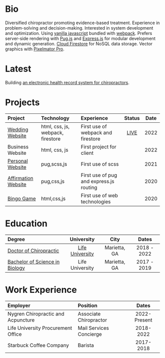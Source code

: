 
# Bio

Diversified chiropractor promoting evidence-based treatment. Experience in problem-solving and decision-making. Interested in system development and optimization. Using [vanilla javascript](http://vanilla-js.com/) bundled with [webpack](https://webpack.js.org/). Prefers server-side rendering with [Pug.js](https://pugjs.org/api/getting-started.html) and [Express.js](https://expressjs.com/) for modular development and dynamic generation. [Cloud Firestore](https://firebase.google.com/products/firestore) for NoSQL data storage. Vector graphics with [Pixelmator Pro](https://www.pixelmator.com/pro/).

# Latest

Building [an electronic health record system for chiropractors](https://github.com/tylernygrendc/praktiki).

# Projects

|Project|Technology|Experience|Status|Date|
|:---|:---|:---|:---:|:---:|
|[Wedding Website](https://github.com/tylernygrendc/wedding)|html, css, js, webpack, firestore|First use of webpack and firestore|[LIVE](www.nygrenfamily.info)|2022|
|Business Website|html, css, js|First project for client||2022|
|[Personal Website](https://github.com/tylernygrendc/bio)|pug,scss,js|First use of scss||2021|
|[Affirmation Website](https://github.com/tylernygrendc/hibarbora)|pug,css,js|First use of pug and express.js routing||2020|
|[Bingo Game](https://github.com/tylernygrendc/assemblybingo)|html,css,js|First use of web technologies||2020|

# Education

|Degree|University|City|Dates|
|:---|:---:|:---:|:---:|
|[Doctor of Chiropractic](https://www.life.edu/academic-pages/chiropractic-program/chiropractic-curriculum/)|[Life University](https://goo.gl/maps/nvUv8ZGn8GWKfDTB9)|Marietta, GA|2018 - 2022|
|[Bachelor of Science in Biology](https://catalog.life.edu/preview_program.php?catoid=26&poid=776)|Life University|Marietta, GA|2017 - 2019|

# Work Experience

|Employer|Position|Dates|
|:---|:---|:---:|
|Nygren Chiropractic and Acpuncture|Associate Chiropractor|2022-Present|
|Life University Procurement Office|Mail Services Concierge|2018-2022|
|Starbuck Coffee Company|Barista|2017-2018|

